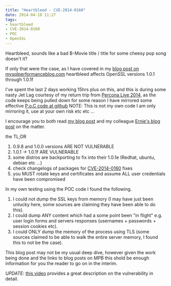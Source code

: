 ```yaml
---
title: "Heartbleed - CVE-2014-0160"
date: 2014-04-10 11:27
tags:
- heartbleed
- CVE-2014-0160
- POC
- OpenSSL
---
```


Heartbleed, sounds like a bad B-Movie title / title for some cheesy pop song doesn't it?

If only that were the case, as I have covered in my [blog post on mysqlperformanceblog.com](https://www.mysqlperformanceblog.com/2014/04/08/openssl-heartbleed-cve-2014-0160/) heartbleed affects OpenSSL versions 1.0.1 through 1.0.1f

I've spent the last 2 days working 15hrs plus on this, and this is during some nasty Jet Lag courtesy of my return trip from [Percona Live 2014](https://www.percona.com/live/mysql-conference-2014/users/david-busby), as the code keeps being pulled down for some reason I have mirrored some effective [P.o.C code at github](https://github.com/Oneiroi/PenTesting/tree/master/CVE/CVE-2014-0160) NOTE: This is not my own code I am only mirroring it, use at your own risk etc etc ...


I encourage you to both read [my blog post](https://www.mysqlperformanceblog.com/2014/04/08/openssl-heartbleed-cve-2014-0160/) and my colleague [Ernie's blog post](https://www.mysqlperformanceblog.com/2014/04/09/heartbleed-separating-faq-from-fud/) on the matter.

the TL;DR

1. 0.9.8 and 1.0.0 versions ARE NOT VULNERABLE
2. 1.0.1 -> 1.0.1f ARE VULNERABLE
3. some distros are backporting to fix into their 1.0.1e (Redhat, ubuntu, debian etc ...) 
4. check changelogs of packages for [CVE-2014-0160](https://cve.mitre.org/cgi-bin/cvename.cgi?name=CVE-2014-0160) fixes
5. you MUST rotate keys and certificates and assume ALL user credentials have been compromised

In my own testing using the POC code I found the following.

1. I could not dump the SSL keys from memory (I may have just been unlucky here, some sources are claiming they have been able to do this).
2. I could dump ANY content which had a some point been "in flight" e.g. user login forms and servers responses (usernames + passwords + session cookies etc).
3. I could ONLY dump the memory of the process using TLS (some sources claimed to be able to walk the entire server memory, I found this to not be the case).

This blog post may not be my usual deep dive, however given the work being done and the links to blog posts on MPB this shold be enough information for you the reader to go on in the interim.

*UPDATE*: [this video](https://vimeo.com/91425662) provides a great description on the vulnerability in detail.


